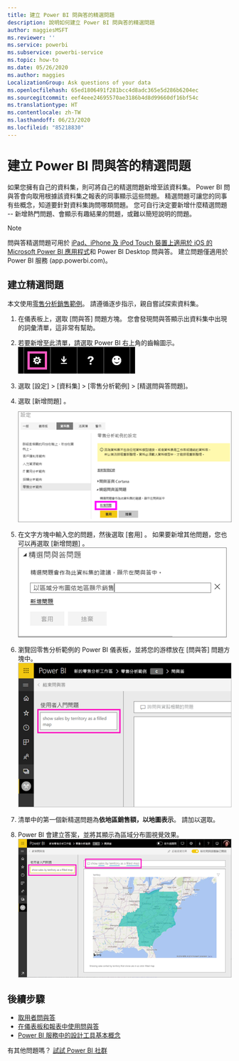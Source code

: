 ```yaml
---
title: 建立 Power BI 問與答的精選問題
description: 說明如何建立 Power BI 問與答的精選問題
author: maggiesMSFT
ms.reviewer: ''
ms.service: powerbi
ms.subservice: powerbi-service
ms.topic: how-to
ms.date: 05/26/2020
ms.author: maggies
LocalizationGroup: Ask questions of your data
ms.openlocfilehash: 65ed1806491f281bcc4d8adc365e5d286b6204ec
ms.sourcegitcommit: eef4eee24695570ae3186b4d8d99660df16bf54c
ms.translationtype: HT
ms.contentlocale: zh-TW
ms.lasthandoff: 06/23/2020
ms.locfileid: "85218830"
---
```

# <a name="create-featured-questions-for-power-bi-qa"></a>建立 Power BI 問與答的精選問題
如果您擁有自己的資料集，則可將自己的精選問題新增至該資料集。 Power BI 問與答會向取用根據該資料集之報表的同事顯示這些問題。  精選問題可讓您的同事有些概念，知道要針對資料集詢問哪類問題。 您可自行決定要新增什麼精選問題 -- 新增熱門問題、會顯示有趣結果的問題，或難以簡短說明的問題。


> [!NOTE]
> 問與答精選問題可用於 [iPad、iPhone 及 iPod Touch 裝置上適用於 iOS 的 Microsoft Power BI 應用程式](../consumer/mobile/mobile-apps-ios-qna.md)和 Power BI Desktop 問與答。 建立問題僅適用於 Power BI 服務 (app.powerbi.com)。
> 

## <a name="create-a-featured-question"></a>建立精選問題

本文使用[零售分析銷售範例](sample-datasets.md)。 請遵循逐步指示，親自嘗試探索資料集。

1. 在儀表板上，選取 [問與答] 問題方塊。   您會發現問與答顯示出資料集中出現的詞彙清單，這非常有幫助。
2. 若要新增至此清單，請選取 Power BI 右上角的齒輪圖示。  
   ![齒輪圖示](media/service-q-and-a-create-featured-questions/pbi_gearicon2.jpg)
3. 選取 [設定] &gt; [資料集] &gt; [零售分析範例] &gt; [精選問與答問題]。  
4. 選取 [新增問題] 。
   
   ![[設定] 功能表](media/service-q-and-a-create-featured-questions/power-bi-settings.png)
5. 在文字方塊中輸入您的問題，然後選取 [套用] 。   如果要新增其他問題，您也可以再選取 [新增問題] 。  
   ![精選問與答問題面板](media/service-q-and-a-create-featured-questions/power-bi-type-featured-question.png)
6. 瀏覽回零售分析範例的 Power BI 儀表板，並將您的游標放在 [問與答] 問題方塊中。   
   ![問與答問題方塊與精選問題](media/service-q-and-a-create-featured-questions/power-bi-qna-featured-question-to-start.png)
7. 清單中的第一個新精選問題為**依地區銷售額，以地圖表示**。 請加以選取。  
8. Power BI 會建立答案，並將其顯示為區域分布圖視覺效果。  
   ![問與答精選問題回答：地圖視覺效果](media/service-q-and-a-create-featured-questions/power-bi-qna-featured-question.png)

## <a name="next-steps"></a>後續步驟

- [取用者問與答](../consumer/end-user-q-and-a.md)  
- [在儀表板和報表中使用問與答](power-bi-tutorial-q-and-a.md)  
- [Power BI 服務中的設計工具基本概念](../fundamentals/service-basic-concepts.md)  

有其他問題嗎？ [試試 Power BI 社群](https://community.powerbi.com/)
